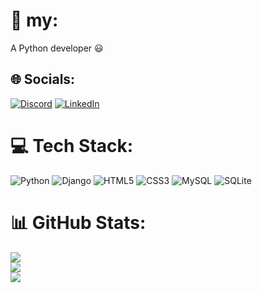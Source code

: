 # 💫 my:
A Python developer ‎😃


## 🌐 Socials:
[![Discord](https://img.shields.io/badge/Discord-%237289DA.svg?logo=discord&logoColor=white)](https://discord.gg/https://discord.gg/GTQcTTNB)  [![LinkedIn](https://img.shields.io/badge/LinkedIn-%230077B5.svg?logo=linkedin&logoColor=white)](https://linkedin.com/in/euler-motta-076652232)


# 💻 Tech Stack:
![Python](https://img.shields.io/badge/python-3670A0?style=for-the-badge&logo=python&logoColor=ffdd54)  ![Django](https://img.shields.io/badge/django-%23092E20.svg?style=for-the-badge&logo=django&logoColor=white)   ![HTML5](https://img.shields.io/badge/html5-%23E34F26.svg?style=for-the-badge&logo=html5&logoColor=white) ![CSS3](https://img.shields.io/badge/css3-%231572B6.svg?style=for-the-badge&logo=css3&logoColor=white) ![MySQL](https://img.shields.io/badge/mysql-%2300f.svg?style=for-the-badge&logo=mysql&logoColor=white) ![SQLite](https://img.shields.io/badge/sqlite-%2307405e.svg?style=for-the-badge&logo=sqlite&logoColor=white) 


# 📊 GitHub Stats:
![](https://github-readme-stats.vercel.app/api?username=eulerBM&theme=highcontrast&hide_border=false&include_all_commits=false&count_private=true)<br/>
![](https://github-readme-streak-stats.herokuapp.com/?user=eulerBM&theme=highcontrast&hide_border=false)<br/>
![](https://github-readme-stats.vercel.app/api/top-langs/?username=eulerBM&theme=highcontrast&hide_border=false&include_all_commits=false&count_private=true&layout=compact)





